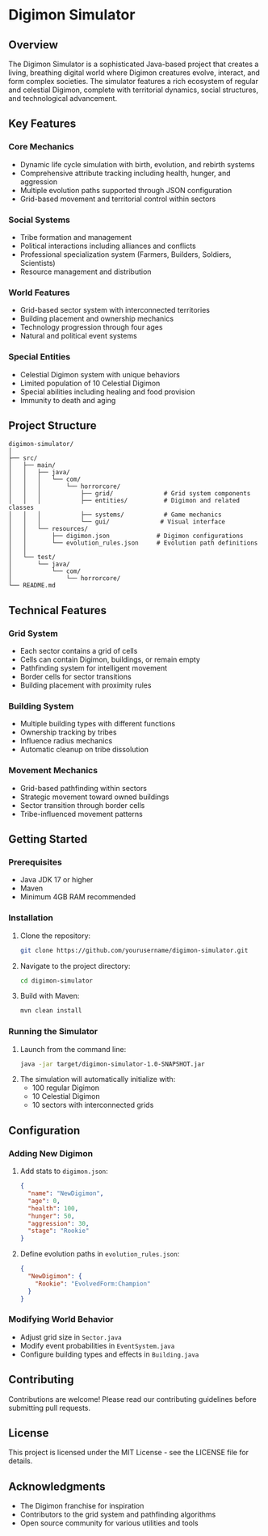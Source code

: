 # Digimon Simulator

## Overview

The Digimon Simulator is a sophisticated Java-based project that creates a living, breathing digital world where Digimon creatures evolve, interact, and form complex societies. The simulator features a rich ecosystem of regular and celestial Digimon, complete with territorial dynamics, social structures, and technological advancement.

## Key Features

### Core Mechanics
- Dynamic life cycle simulation with birth, evolution, and rebirth systems
- Comprehensive attribute tracking including health, hunger, and aggression
- Multiple evolution paths supported through JSON configuration
- Grid-based movement and territorial control within sectors

### Social Systems
- Tribe formation and management
- Political interactions including alliances and conflicts
- Professional specialization system (Farmers, Builders, Soldiers, Scientists)
- Resource management and distribution

### World Features
- Grid-based sector system with interconnected territories
- Building placement and ownership mechanics
- Technology progression through four ages
- Natural and political event systems

### Special Entities
- Celestial Digimon system with unique behaviors
- Limited population of 10 Celestial Digimon
- Special abilities including healing and food provision
- Immunity to death and aging

## Project Structure
```
digimon-simulator/
│
├── src/
│   ├── main/
│   │   ├── java/
│   │   │   └── com/
│   │   │       └── horrorcore/
│   │   │           ├── grid/              # Grid system components
│   │   │           ├── entities/          # Digimon and related classes
│   │   │           ├── systems/           # Game mechanics
│   │   │           └── gui/              # Visual interface
│   │   └── resources/
│   │       ├── digimon.json             # Digimon configurations
│   │       └── evolution_rules.json     # Evolution path definitions
│   │
│   └── test/
│       └── java/
│           └── com/
│               └── horrorcore/
└── README.md
```

## Technical Features

### Grid System
- Each sector contains a grid of cells
- Cells can contain Digimon, buildings, or remain empty
- Pathfinding system for intelligent movement
- Border cells for sector transitions
- Building placement with proximity rules

### Building System
- Multiple building types with different functions
- Ownership tracking by tribes
- Influence radius mechanics
- Automatic cleanup on tribe dissolution

### Movement Mechanics
- Grid-based pathfinding within sectors
- Strategic movement toward owned buildings
- Sector transition through border cells
- Tribe-influenced movement patterns

## Getting Started

### Prerequisites
- Java JDK 17 or higher
- Maven
- Minimum 4GB RAM recommended

### Installation
1. Clone the repository:
   ```bash
   git clone https://github.com/yourusername/digimon-simulator.git
   ```
2. Navigate to the project directory:
   ```bash
   cd digimon-simulator
   ```
3. Build with Maven:
   ```bash
   mvn clean install
   ```

### Running the Simulator
1. Launch from the command line:
   ```bash
   java -jar target/digimon-simulator-1.0-SNAPSHOT.jar
   ```
2. The simulation will automatically initialize with:
    - 100 regular Digimon
    - 10 Celestial Digimon
    - 10 sectors with interconnected grids

## Configuration

### Adding New Digimon
1. Add stats to `digimon.json`:
   ```json
   {
     "name": "NewDigimon",
     "age": 0,
     "health": 100,
     "hunger": 50,
     "aggression": 30,
     "stage": "Rookie"
   }
   ```
2. Define evolution paths in `evolution_rules.json`:
   ```json
   {
     "NewDigimon": {
       "Rookie": "EvolvedForm:Champion"
     }
   }
   ```

### Modifying World Behavior
- Adjust grid size in `Sector.java`
- Modify event probabilities in `EventSystem.java`
- Configure building types and effects in `Building.java`

## Contributing
Contributions are welcome! Please read our contributing guidelines before submitting pull requests.

## License
This project is licensed under the MIT License - see the LICENSE file for details.

## Acknowledgments
- The Digimon franchise for inspiration
- Contributors to the grid system and pathfinding algorithms
- Open source community for various utilities and tools